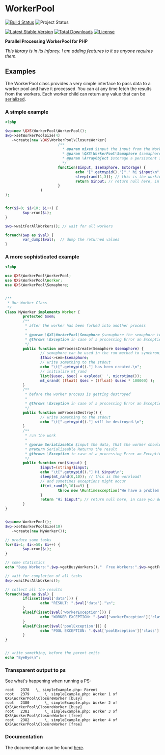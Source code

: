 WorkerPool 
==========

[![Build Status](https://travis-ci.org/qxsch/WorkerPool.svg?branch=master)](https://travis-ci.org/qxsch/WorkerPool)
![Project Status](http://stillmaintained.com/qxsch/WorkerPool.png)

[![Latest Stable Version](https://poser.pugx.org/qxsch/worker-pool/v/stable.png)](https://packagist.org/packages/qxsch/worker-pool) [![Total Downloads](https://poser.pugx.org/qxsch/worker-pool/downloads.png)](https://packagist.org/packages/qxsch/worker-pool) [![License](https://poser.pugx.org/qxsch/worker-pool/license.png)](https://packagist.org/packages/qxsch/worker-pool)

**Parallel Processing WorkerPool for PHP**

_This library is in its infancy. I am adding features to it as anyone requires them._

## Examples


The WorkerPool class provides a very simple interface to pass data to a worker pool and have it processed.
You can at any time fetch the results from the workers. Each worker child can return any value that can be [serialized][serialize].

### A simple example

```php
<?php

$wp=new \QXS\WorkerPool\WorkerPool();
$wp->setWorkerPoolSize(4)
   ->create(new \QXS\WorkerPool\ClosureWorker(
                        /**
                          * @param mixed $input the input from the WorkerPool::run() Method
                          * @param \QXS\WorkerPool\Semaphore $semaphore the semaphore to synchronize calls accross all workers
                          * @param \ArrayObject $storage a persistent storage for the current child process
                          */
                        function($input, $semaphore, $storage) {
                                echo "[".getmypid()."]"." hi $input\n";
                                sleep(rand(1,3)); // this is the working load!
                                return $input; // return null here, in case you do not want to pass any data to the parent 
                        }
                )
);


for($i=0; $i<10; $i++) {
        $wp->run($i);
}

$wp->waitForAllWorkers(); // wait for all workers

foreach($wp as $val) {
        var_dump($val);  // dump the returned values
}

```

### A more sophisticated example

```php
<?php

use QXS\WorkerPool\WorkerPool;
use QXS\WorkerPool\Worker;
use QXS\WorkerPool\Semaphore;


/**
 * Our Worker Class
 */
Class MyWorker implements Worker {
        protected $sem;
        /**
         * after the worker has been forked into another process
         *
         * @param \QXS\WorkerPool\Semaphore $semaphore the semaphore to run synchronized tasks
         * @throws \Exception in case of a processing Error an Exception will be thrown
         */
        public function onProcessCreate(Semaphore $semaphore) {
                // semaphore can be used in the run method to synchronize the workers
                $this->sem=$semaphore;
                // write something to the stdout
                echo "\t[".getmypid()."] has been created.\n";
                // initialize mt_rand
                list($usec, $sec) = explode(' ', microtime());
                mt_srand( (float) $sec + ((float) $usec * 100000) );
        }
        /**
         * before the worker process is getting destroyed
         *
         * @throws \Exception in case of a processing Error an Exception will be thrown
         */
        public function onProcessDestroy() {
                // write something to the stdout
                echo "\t[".getmypid()."] will be destroyed.\n";
        }
        /**
         * run the work
         *
         * @param Serializeable $input the data, that the worker should process
         * @return Serializeable Returns the result
         * @throws \Exception in case of a processing Error an Exception will be thrown
         */
        public function run($input) {
                $input=(string)$input;
                echo "\t[".getmypid()."] Hi $input\n";
                sleep(mt_rand(0,10)); // this is the workload!
                // and sometimes exceptions might occur
                if(mt_rand(0,10)==9) {
                        throw new \RuntimeException('We have a problem for '.$input.'.');
                }
                return "Hi $input"; // return null here, in case you do not want to pass any data to the parent
        }
}


$wp=new WorkerPool();
$wp->setWorkerPoolSize(10)
   ->create(new MyWorker());

// produce some tasks
for($i=1; $i<=50; $i++) {
        $wp->run($i);
}

// some statistics
echo "Busy Workers:".$wp->getBusyWorkers()."  Free Workers:".$wp->getFreeWorkers()."\n";

// wait for completion of all tasks
$wp->waitForAllWorkers();

// collect all the results
foreach($wp as $val) {
        if(isset($val['data'])) {
                echo "RESULT: ".$val['data']."\n";
        }
        elseif(isset($val['workerException'])) {
                echo "WORKER EXCEPTION: ".$val['workerException']['class'].": ".$val['workerException']['message']."\n".$val['workerException']['trace']."\n";
        }
        elseif(isset($val['poolException'])) {
                echo "POOL EXCEPTION: ".$val['poolException']['class'].": ".$val['poolException']['message']."\n".$val['poolException']['trace']."\n";
        }
}


// write something, before the parent exits
echo "ByeBye\n";

```

### Transparent output to ps

See what's happening when running a PS:

```
root   2378   \_ simpleExample.php: Parent
root   2379       \_ simpleExample.php: Worker 1 of QXS\WorkerPool\ClosureWorker [busy]
root   2380       \_ simpleExample.php: Worker 2 of QXS\WorkerPool\ClosureWorker [busy]
root   2381       \_ simpleExample.php: Worker 3 of QXS\WorkerPool\ClosureWorker [free]
root   2382       \_ simpleExample.php: Worker 4 of QXS\WorkerPool\ClosureWorker [free]
```

### Documentation

The documentation can be found [here][documentation].

  [serialize]: http://php.net/serialize
  [documentation]: http://qxsch.github.io/WorkerPool/doc/
